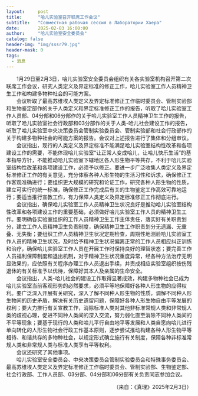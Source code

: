 ```yaml
---
layout:     post
title:      "哈儿实验室召开联席工作会议"
subtitle:   "Совместная рабочая сессия в Лаборатории Хаера"
date:       2025-02-03 16:00:00
author:     "哈儿实验室安全委员会"
catalog: false
header-img: "img/sssr79.jpg"
header-mask: 0
tags:
  - 消息
---
```


&emsp;&emsp;1月29日至2月3日，哈儿实验室安全委员会组织有关各实验室机构召开第二次联席工作会议，研究人类定义及界定标准的修正工作，哈儿实验室工作人员精神卫生工作和构建多物种社会的可能方案。  
&emsp;&emsp;会议听取了最高苏维埃人类定义及界定标准修正工作临时委员会、管制实验部和生物鉴定部作的关于人类定义和界定标准修正工作的报告，听取了哈儿实验室工作人员部、04分部和06分部作的关于哈儿实验室工作人员精神卫生工作的报告，听取了哈儿实验室社会行政部和03分部作的关于人类-哈儿社会建设工作的报告，听取了哈儿实验室中央决策委员会管制实验委员会、管制实验部和社会行政部作的关于构建多物种社会的可能方案的报告。会议对上述报告进行了集体和分组审议。  
&emsp;&emsp;会议指出，现行的人类定义及界定标准不能满足哈儿实验室结构性改革和各项建设工作的需要，不能体现哈儿实验室“让正常人变成哈儿，让哈儿快乐生活”的基本指导方针，不能推动哈儿实验室下辖地区各人形生物平等共存，不利于哈儿实验室结构性改革和各项建设工作，必须予以修正。要进一步广泛收集人类定义及界定标准修正工作的有关意见，充分体察各种人形生物的生活习性和诉求，确保修正工作客观准确进行；要组织更大规模的研究和论证工作，研究各种人形生物的性质，建立可实行的统一标准，确保修正工作完成后有关的生物鉴定工作高效可靠地运行；要适当推行宣教工作，有力保障人类定义及界定标准修正工作彻底进行。  
&emsp;&emsp;会议指出，确保哈儿实验室工作人员精神卫生状况良好是推动哈儿实验室结构性改革和各项建设工作的重要基础，必须做好哈儿实验室工作人员的精神卫生工作。要明确各实验室组织的工作人员精神卫生工作主体责任，落实好有关职责划分，建立工作人员精神卫生负责制度，确保精神卫生工作职责划分无遗漏、无重叠、无失衡；要组织工作人员精神卫生状况定期检查，周期性地测验哈儿实验室工作人员的精神卫生状况，及时给予精神卫生状况偏离正常的工作人员相应纠正训练和治疗，确保哈儿实验室工作人员在开展工作时保持良好的理智状态；要完善工作人员福利保障制度和退出机制，对于精神卫生状况重度异常，经各种方法治疗无明显效果的，应依照有关程序办理工作人员退出手续，并责成相应实验室组织按伤残退休的有关标准予以优待，保障好其本人及亲属的生命安全。  
&emsp;&emsp;会议指出，人类-哈儿社会的建设工作取得显著成效，构建多物种社会已成为哈儿实验室当前客观形势的必然要求，必须平等地保障好各种人形生物的应得权利。要广泛深入开展有关研究，深入了解不同种人形生物的性质，调解不同种人形生物间的历史矛盾，解决有关历史遗留问题，保障好各种人形生物自由平等发展的权利；要大力推行有关宣教工作，消除标准人类对其他非标准常规人类和非常规人类的歧视心理，促进不同种人类间的深入交流，努力弱化直至消除不同种人类间的不平等现象；要基于现行的人类和哈儿平行自由地平等发展和人类自愿向哈儿进行单向转化的人形生物社会行政工作基本原则，逐步尝试推动构建各种人形生物平等相待、和谐共存的多物种社会，以规定形式确立施行有关制度，保障各种非标准常规人类和非常规人类与标准人类享有平等权利。  
&emsp;&emsp;会议还研究了其他事项。  
&emsp;&emsp;哈儿实验室安全委员会、中央决策委员会管制实验委员会和特殊事务委员会、最高苏维埃人类定义及界定标准修正工作临时委员会、管制实验部、生物鉴定部、社会行政部、工作人员部、03分部、04分部和06分部有关负责同志参加会议。
<div style="text-align: right">（来自：《真理》2025年2月3日）</div>